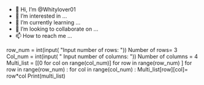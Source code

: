 - 👋 Hi, I’m @Whitylover01
- 👀 I’m interested in ...
- 🌱 I’m currently learning ...
- 💞️ I’m looking to collaborate on ...
- 📫 How to reach me ...

<!---
Whitylover01/Whitylover01 is a ✨ special ✨ repository because its `README.md` (this file) appears on your GitHub profile.
You can click the Preview link to take a look at your changes.
--->
row_num = int(input( "Input number of rows: ")) 
Number of rows= 3
Col_num = int(input( " Input number of columns: ")) 
Number of columns = 4
Multi_list = [[0 for col on range(col_num)] for row in range(row_num) ]
for row in range(row_num) : 
  for col in range(col_num) :
    Multi_list[row][col]= row*col
Print(multi_list) 
